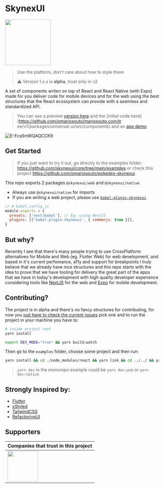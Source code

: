 # SkynexUI

[<img width="150px" src="https://www.datocms-assets.com/31049/1618983297-powered-by-vercel.svg" />](https://vercel.com/?utm_source=skynexui&utm_campaign=oss)

> Use the platform, don't care about how to style there
> 
> ⚠️ Version 1.x.x is **alpha**, trust only in v2

A set of components writen on top of React and React Native (with Expo) made for you deliver code for mobile devices and for the web using the best structures that the React ecossystem can provide with a seamless and standardized API.

> You can see a preview [version here](https://twitter.com/omariosouto/status/1432528844599214080) and the [initial code here](https://github.com/omariosouto/mariosouto.com/tr ee/v1/packages/universal-ui/src/components) and an [app demo](https://github.com/omariosouto/pokedex-skynexui)

![E-Fcs6mWQAQCCK9](https://user-images.githubusercontent.com/13791385/132002310-799ac565-e8ab-4c56-be78-253c1f532d49.jpeg)

## Get Started

> If you just want to try it out, go directly to the examples folder: https://github.com/skynexui/core/tree/main/examples or check this project https://github.com/omariosouto/pokedex-skynexui

This repo exports 2 packages `@skynexui/web` and `@skynexui/native`
- Always use `@skynexui/native` for imports
- If you are writing a web project, please use [`babel-plugin-skynexui`](https://www.npmjs.com/package/babel-plugin-skynexui)
```js
// # babel.config.js
module.exports = {
  presets: ['next/babel'], // Eg: using NextJS
  plugins: [['babel-plugin-skynexui', { commonjs: true }]],
}
```


## But why?
Recently I see that there's many people trying to use CrossPlatform alternatives for Mobile and Web (eg. Flutter Web) for web development, and based in it's current perfomance, a11y and support for breakpoints I truly believe that we already have nice structures and this repo starts with the idea to prove that we have tooling for delivery the great part of the apps that we have in today's development with high quality developer experience considering tools like [NextJS](https://nextjs.org/) for the web and [Expo](https://expo.dev/) for mobile development.  

## Contributing?
The project is in alpha and there's no fancy structures for contributing, for now you [just have to check the current issues](https://github.com/skynexui/core/issues) pick one and to run the project in your machine you have to:

```sh
# inside project root
yarn install

export DEV_MODE="true" && yarn build:watch
```

Then go to the `examples` folder, choose some project and then run:

```sh
yarn install && cd ./node_modules/react && yarn link && cd ../../ && yarn link @skynexui/web && yarn link @skynexui/native && yarn link react && yarn dev
```
> `yarn dev` in the monorepo example could be `yarn dev:web` or `yarn dev:native`

## Strongly Inspired by:
- [Flutter](https://flutter.dev/)
- [xStyled](https://xstyled.dev/)
- [TailwindCSS](https://tailwindcss.com/)
- [RefactoringUI](https://www.refactoringui.com/)


## Supporters

| Companies that trust in this project |
| --- |
| [<img src="https://www.likeaboss.com.br/wp-content/uploads/2016/02/alura-dark.svg" width="100px" />](https://alura.com.br/) |
